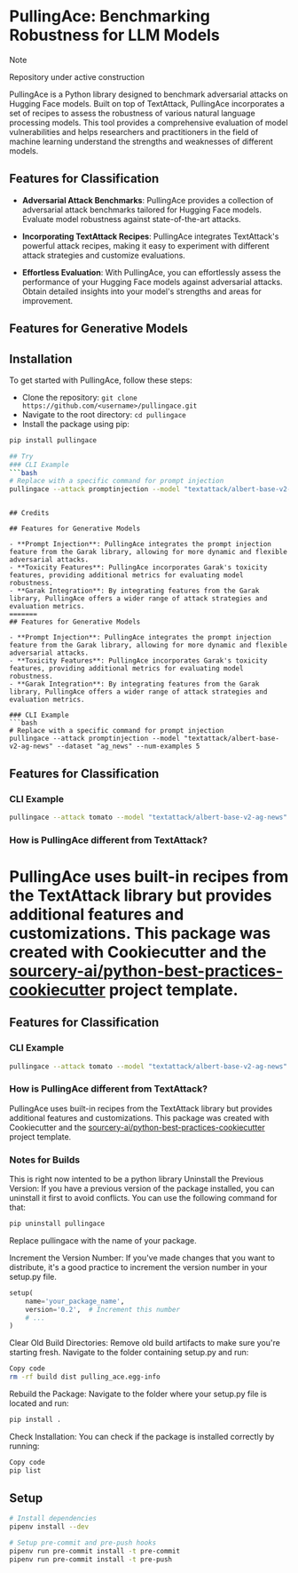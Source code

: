 # PullingAce: Benchmarking Robustness for LLM Models

> [!NOTE]
> Repository under active construction

PullingAce is a Python library designed to benchmark adversarial attacks on Hugging Face models. Built on top of TextAttack, PullingAce incorporates a set of recipes to assess the robustness of various natural language processing models. This tool provides a comprehensive evaluation of model vulnerabilities and helps researchers and practitioners in the field of machine learning understand the strengths and weaknesses of different models.

## Features for Classification

- **Adversarial Attack Benchmarks**: PullingAce provides a collection of adversarial attack benchmarks tailored for Hugging Face models. Evaluate model robustness against state-of-the-art attacks.

- **Incorporating TextAttack Recipes**: PullingAce integrates TextAttack's powerful attack recipes, making it easy to experiment with different attack strategies and customize evaluations.

- **Effortless Evaluation**: With PullingAce, you can effortlessly assess the performance of your Hugging Face models against adversarial attacks. Obtain detailed insights into your model's strengths and areas for improvement.

## Features for Generative Models


## Installation

To get started with PullingAce, follow these steps:

- Clone the repository: `git clone https://github.com/<username>/pullingace.git`
- Navigate to the root directory: `cd pullingace`
- Install the package using pip:

```bash
pip install pullingace

## Try
### CLI Example
```bash
# Replace with a specific command for prompt injection
pullingace --attack promptinjection --model "textattack/albert-base-v2-ag-news" --dataset "ag_news" --num-examples 5
```

```

## Credits

## Features for Generative Models

- **Prompt Injection**: PullingAce integrates the prompt injection feature from the Garak library, allowing for more dynamic and flexible adversarial attacks.
- **Toxicity Features**: PullingAce incorporates Garak's toxicity features, providing additional metrics for evaluating model robustness.
- **Garak Integration**: By integrating features from the Garak library, PullingAce offers a wider range of attack strategies and evaluation metrics.
=======
## Features for Generative Models

- **Prompt Injection**: PullingAce integrates the prompt injection feature from the Garak library, allowing for more dynamic and flexible adversarial attacks.
- **Toxicity Features**: PullingAce incorporates Garak's toxicity features, providing additional metrics for evaluating model robustness.
- **Garak Integration**: By integrating features from the Garak library, PullingAce offers a wider range of attack strategies and evaluation metrics.

### CLI Example
```bash
# Replace with a specific command for prompt injection
pullingace --attack promptinjection --model "textattack/albert-base-v2-ag-news" --dataset "ag_news" --num-examples 5
```
## Features for Classification

### CLI Example
```bash
pullingace --attack tomato --model "textattack/albert-base-v2-ag-news" --dataset "ag_news" --num-examples 5
```

### How is PullingAce different from TextAttack?

PullingAce uses built-in recipes from the TextAttack library but provides additional features and customizations.
This package was created with Cookiecutter and the [sourcery-ai/python-best-practices-cookiecutter](https://github.com/sourcery-ai/python-best-practices-cookiecutter) project template.
=======
## Features for Classification

### CLI Example
```bash
pullingace --attack tomato --model "textattack/albert-base-v2-ag-news" --dataset "ag_news" --num-examples 5
```

### How is PullingAce different from TextAttack?

PullingAce uses built-in recipes from the TextAttack library but provides additional features and customizations.
This package was created with Cookiecutter and the [sourcery-ai/python-best-practices-cookiecutter](https://github.com/sourcery-ai/python-best-practices-cookiecutter) project template.



### Notes for Builds

This is right now intented to be a python library 
Uninstall the Previous Version: If you have a previous version of the package installed, you can uninstall it first to avoid conflicts. You can use the following command for that:

```bash
pip uninstall pullingace
```
Replace  pullingace with the name of your package.

Increment the Version Number: If you've made changes that you want to distribute, it's a good practice to increment the version number in your setup.py file.

```python
setup(
    name='your_package_name',
    version='0.2',  # Increment this number
    # ...
)
```
Clear Old Build Directories: Remove old build artifacts to make sure you're starting fresh. Navigate to the folder containing setup.py and run:

```bash
Copy code
rm -rf build dist pulling_ace.egg-info
```


Rebuild the Package: Navigate to the folder where your setup.py file is located and run:

```bash
pip install .
```

Check Installation: You can check if the package is installed correctly by running:

```bash
Copy code
pip list
```

## Setup
```sh
# Install dependencies
pipenv install --dev

# Setup pre-commit and pre-push hooks
pipenv run pre-commit install -t pre-commit
pipenv run pre-commit install -t pre-push